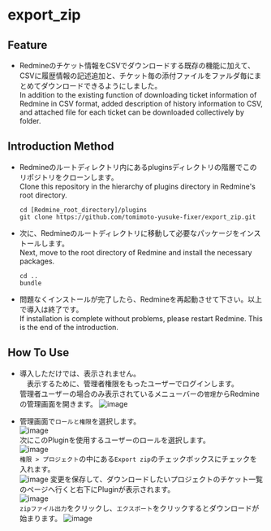 # export_zip

## Feature

- Redmineのチケット情報をCSVでダウンロードする既存の機能に加えて、CSVに履歴情報の記述追加と、チケット毎の添付ファイルをファルダ毎にまとめてダウンロードできるようにしました。  
In addition to the existing function of downloading ticket information of Redmine in CSV format, added description of history information to CSV, and attached file for each ticket can be downloaded collectively by folder.

## Introduction Method

- Redmineのルートディレクトリ内にあるpluginsディレクトリの階層でこのリポジトリをクローンします。  
  Clone this repository in the hierarchy of plugins directory in Redmine's root directory.
  ```
  cd [Redmine_root_directory]/plugins
  git clone https://github.com/tomimoto-yusuke-fixer/export_zip.git
  ```
- 次に、Redmineのルートディレクトリに移動して必要なパッケージをインストールします。  
  Next, move to the root directory of Redmine and install the necessary packages.
  ```
  cd ..
  bundle
  ```
- 問題なくインストールが完了したら、Redmineを再起動させて下さい。以上で導入は終了です。  
  If installation is complete without problems, please restart Redmine. This is the end of the introduction.
  
## How To Use

- 導入しただけでは、表示されません。  
　表示するために、管理者権限をもったユーザーでログインします。  
  管理者ユーザーの場合のみ表示されているメニューバーの`管理`からRedmineの管理画面を開きます。
  ![image](https://user-images.githubusercontent.com/49511424/62345879-ecf34600-b52e-11e9-874b-df4ae868ed59.png)
  
- 管理画面で`ロールと権限`を選択します。  
  ![image](https://user-images.githubusercontent.com/49511424/62346285-87a05480-b530-11e9-8f5f-7cafa9c550b1.png)  
  次にこのPluginを使用するユーザーのロールを選択します。  
  ![image](https://user-images.githubusercontent.com/49511424/62346555-87548900-b531-11e9-9255-ac160b9bf2f9.png)  
  `権限 > プロジェクト`の中にある`Export zip`のチェックボックスにチェックを入れます。  
  ![image](https://user-images.githubusercontent.com/49511424/62437993-75b4f080-b780-11e9-8367-1388dc2928e6.png)
  変更を保存して、ダウンロードしたいプロジェクトのチケット一覧のページへ行くと右下にPluginが表示されます。  
  ![image](https://user-images.githubusercontent.com/49511424/62346199-2f695280-b530-11e9-9f4d-1477d9d28e5b.png)  
  `zipファイル出力`をクリックし、`エクスポート`をクリックするとダウンロードが始まります。
  ![image](https://user-images.githubusercontent.com/49511424/62440789-91be8f00-b78c-11e9-8b2a-4865b3b5d313.png)
